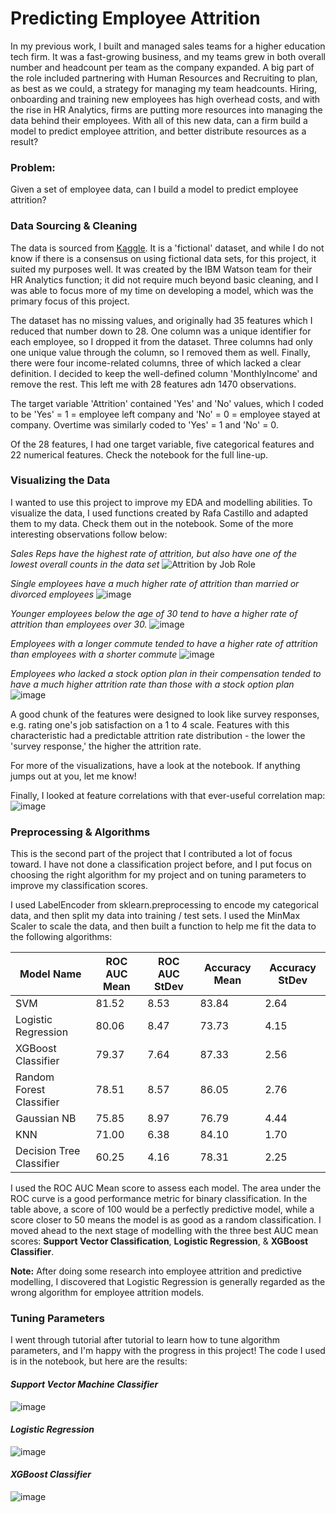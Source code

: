 # Predicting Employee Attrition

In my previous work, I built and managed sales teams for a higher education tech firm. It was a fast-growing business, and my teams grew in both overall number and headcount per team as the company expanded. A big part of the role included partnering with Human Resources and Recruiting to plan, as best as we could, a strategy for managing my team headcounts. Hiring, onboarding and training new employees has high overhead costs, and with the rise in HR Analytics, firms are putting more resources into managing the data behind their employees. With all of this new data, can a firm build a model to predict employee attrition, and better distribute resources as a result?

### Problem:
Given a set of employee data, can I build a model to predict employee attrition?


### Data Sourcing & Cleaning
The data is sourced from [Kaggle](https://www.kaggle.com/pavansubhasht/ibm-hr-analytics-attrition-dataset). It is a 'fictional' dataset, and while I do not know if there is a consensus on using fictional data sets, for this project, it suited my purposes well. It was created by the IBM Watson team for their HR Analytics function; it did not require much beyond basic cleaning, and I was able to focus more of my time on developing a model, which was the primary focus of this project.

The dataset has no missing values, and originally had 35 features which I reduced that number down to 28. One column was a unique identifier for each employee, so I dropped it from the dataset. Three columns had only one unique value through the column, so I removed them as well. Finally, there were four income-related columns, three of which lacked a clear definition. I decided to keep the well-defined column 'MonthlyIncome' and remove the rest. This left me with 28 features adn 1470 observations.

The target variable 'Attrition' contained 'Yes' and 'No' values, which I coded to be 'Yes' = 1 = employee left company and 'No' = 0 = employee stayed at company. Overtime was similarly coded to 'Yes' = 1 and 'No' = 0.

Of the 28 features, I had one target variable, five categorical features and 22 numerical features. Check the notebook for the full line-up.

### Visualizing the Data
I wanted to use this project to improve my EDA and modelling abilities. To visualize the data, I used functions created by Rafa Castillo and adapted them to my data. Check them out in the notebook. Some of the more interesting observations follow below:

*Sales Reps have the highest rate of attrition, but also have one of the lowest overall counts in the data set*
![Attrition by Job Role](https://user-images.githubusercontent.com/64986521/123562315-f2eb1380-d7a5-11eb-8535-d1d37394511f.png)

*Single employees have a much higher rate of attrition than married or divorced employees*
![image](https://user-images.githubusercontent.com/64986521/123562520-1f535f80-d7a7-11eb-857d-58b770ed1075.png)

*Younger employees below the age of 30 tend to have a higher rate of attrition than employees over 30.*
![image](https://user-images.githubusercontent.com/64986521/123562565-5b86c000-d7a7-11eb-9d1d-27779189859b.png)

*Employees with a longer commute tended to have a higher rate of attrition than employees with a shorter commute*
![image](https://user-images.githubusercontent.com/64986521/123562577-79542500-d7a7-11eb-9c22-a36781786a63.png)

*Employees who lacked a stock option plan in their compensation tended to have a much higher attrition rate than those with a stock option plan*
![image](https://user-images.githubusercontent.com/64986521/123562597-9db00180-d7a7-11eb-8597-7efad0308ae5.png)


A good chunk of the features were designed to look like survey responses, e.g. rating one's job satisfaction on a 1 to 4 scale. Features with this characteristic had a predictable attrition rate distribution - the lower the 'survey response,' the higher the attrition rate.

For more of the visualizations, have a look at the notebook. If anything jumps out at you, let me know!

Finally, I looked at feature correlations with that ever-useful correlation map:
![image](https://user-images.githubusercontent.com/64986521/123562662-fa132100-d7a7-11eb-8848-742d5f159e38.png)


### Preprocessing & Algorithms
This is the second part of the project that I contributed a lot of focus toward. I have not done a classification project before, and I put focus on choosing the right algorithm for my project and on tuning parameters to improve my classification scores.

I used LabelEncoder from sklearn.preprocessing to encode my categorical data, and then split my data into training / test sets. I used the MinMax Scaler to scale the data, and then built a function to help me fit the data to the following algorithms:

Model Name | ROC AUC Mean | ROC AUC StDev | Accuracy Mean | Accuracy StDev
---------- | ------------ | ------------- | ------------- | --------------
SVM | 81.52 | 8.53 | 83.84 | 2.64
Logistic Regression | 80.06 | 8.47 | 73.73 | 4.15
XGBoost Classifier | 79.37 | 7.64 | 87.33 | 2.56
Random Forest Classifier | 78.51 | 8.57 | 86.05 | 2.76
Gaussian NB | 75.85 | 8.97 | 76.79 | 4.44
KNN | 71.00 | 6.38 | 84.10 | 1.70
Decision Tree Classifier | 60.25 | 4.16 | 78.31 | 2.25


I used the ROC AUC Mean score to assess each model. The area under the ROC curve is a good performance metric for binary classification. In the table above, a score of 100 would be a perfectly predictive model, while a score closer to 50 means the model is as good as a random classification. I moved ahead to the next stage of modelling with the three best AUC mean scores: **Support Vector Classification**, **Logistic Regression**, & **XGBoost Classifier**. 

**Note:** After doing some research into employee attrition and predictive modelling, I discovered that Logistic Regression is generally regarded as the wrong algorithm for employee attrition models. 

### Tuning Parameters
I went through tutorial after tutorial to learn how to tune algorithm parameters, and I'm happy with the progress in this project! The code I used is in the notebook, but here are the results:

#### ***Support Vector Machine Classifier***

![image](https://user-images.githubusercontent.com/64986521/123563200-4875ef00-d7ab-11eb-95e7-737b4e18f357.png)

#### ***Logistic Regression***

![image](https://user-images.githubusercontent.com/64986521/123563248-896e0380-d7ab-11eb-9592-82b9fb026309.png)

#### ***XGBoost Classifier***

![image](https://user-images.githubusercontent.com/64986521/123563295-dd78e800-d7ab-11eb-8c4f-83f183c1cac3.png)














